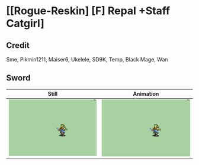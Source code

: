 # [\[Rogue-Reskin\] \[F\] Repal +Staff Catgirl]

## Credit

Sme, Pikmin1211, Maiser6, Ukelele, SD9K, Temp, Black Mage, Wan

## Sword

| Still | Animation |
| :---: | :-------: |
| ![Sword still](./Sword_000.png) | ![Sword animation](./Sword.gif) |
